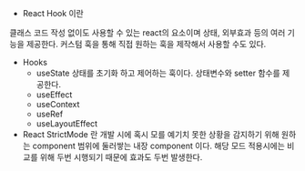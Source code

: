 - React Hook 이란

클래스 코드 작성 없이도 사용할 수 있는 react의 요소이며 상태, 외부효과 등의 여러 기능을 제공한다. 커스텀 훅을 통해 직접 원하는 훅을 제작해서 사용할 수도 있다.



- Hooks
  - useState
상태를 초기화 하고 제어하는 훅이다. 상태변수와 setter 함수를 제공한다.
  - useEffect
  - useContext
  - useRef
  - useLayoutEffect
- React StrictMode 란
개발 시에 혹시 모를 예기치 못한 상황을 감지하기 위해 원하는 component 범위에 둘러쌓는 내장 component 이다. 해당 모드 적용시에는 비교를 위해 두번 시행되기 때문에 효과도 두번 발생한다.